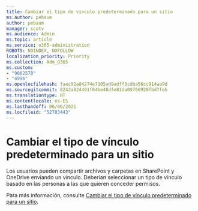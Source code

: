 ```yaml
---
title: Cambiar el tipo de vínculo predeterminado para un sitio
ms.author: pebaum
author: pebaum
manager: scotv
ms.audience: Admin
ms.topic: article
ms.service: o365-administration
ROBOTS: NOINDEX, NOFOLLOW
localization_priority: Priority
ms.collection: Adm_O365
ms.custom:
- "9002578"
- "4996"
ms.openlocfilehash: faec92a04274e7105ad9adff3cdba56cc914aa9d
ms.sourcegitcommit: 8242a824491f64be48dfe81da09766920fbd7feb
ms.translationtype: HT
ms.contentlocale: es-ES
ms.lasthandoff: 06/06/2021
ms.locfileid: "52783443"
---
```

# <a name="change-the-default-link-type-for-a-site"></a>Cambiar el tipo de vínculo predeterminado para un sitio

Los usuarios pueden compartir archivos y carpetas en SharePoint y OneDrive enviando un vínculo. Deberían seleccionar un tipo de vínculo basado en las personas a las que quieren conceder permisos.

Para más información, consulte [Cambiar el tipo de vínculo predeterminado para un sitio](/sharepoint/change-default-sharing-link).
